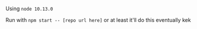 Using `node 10.13.0`

Run with `npm start -- [repo url here]` or at least it'll do this eventually kek